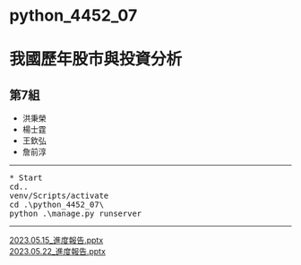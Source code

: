 # python_4452_07
# 我國歷年股市與投資分析
## 第7組
* 洪秉榮
* 楊士霆
* 王欽弘
* 詹前淳
<hr>
<pre>* Start
cd..
venv/Scripts/activate
cd .\python_4452_07\
python .\manage.py runserver
</pre>
<hr>
<a href = "https://docs.google.com/presentation/d/1OEBRdMucaJTpdA3fvYH1YB97jrlw4BZLTMsOxadRy3E/edit#slide=id.g147233e3494_0_7
">2023.05.15_進度報告.pptx</a>
<br>
<a href = "https://docs.google.com/presentation/d/11Hu3FEAAcgZ031rCi1h3TkmLmmq4_kpHSlPBdUFNSDM/edit#slide=id.g2252a14ad3a_0_100
">2023.05.22_進度報告.pptx</a>